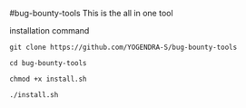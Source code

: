 #bug-bounty-tools
This is the all in one tool

installation command 

```
git clone https://github.com/YOGENDRA-S/bug-bounty-tools 
```
```
cd bug-bounty-tools 
```
```
chmod +x install.sh 
```
```
./install.sh 
```

